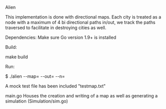 Alien

This implementation is done with directional maps. Each city is treated as a node with a maximum of 4 bi directional paths in/out, we track the paths traversed to facilitate in destroying cities as well. 

Dependencies:
Make sure Go version 1.9+ is installed

Build:

make build

Run:

$ ./alien --map=<INPUT-MAP> --out=<OUTPUT-FILE-NAME> --n=<ALIENS-ON-MAP>

A mock test file has been included 
"testmap.txt"

main.go
Houses the creation and writing of a map as well as generating a simulation (Simulation/sim.go)